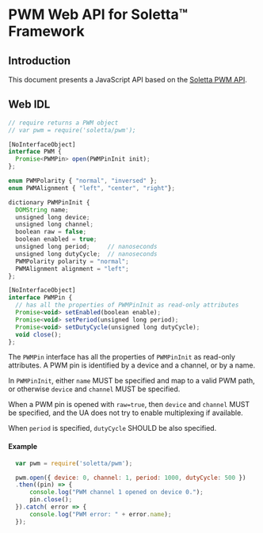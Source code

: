PWM Web API for Soletta™ Framework
=======================

Introduction
------------
This document presents a JavaScript API based on the [Soletta PWM API](http://solettaproject.github.io/docs/c-api/group__PWM.html).

Web IDL
-------
```javascript
// require returns a PWM object
// var pwm = require('soletta/pwm');

[NoInterfaceObject]
interface PWM {
  Promise<PWMPin> open(PWMPinInit init);
};

enum PWMPolarity { "normal", "inversed" };
enum PWMAlignment { "left", "center", "right"};

dictionary PWMPinInit {
  DOMString name;
  unsigned long device;
  unsigned long channel;
  boolean raw = false;
  boolean enabled = true;
  unsigned long period;     // nanoseconds
  unsigned long dutyCycle;  // nanoseconds
  PWMPolarity polarity = "normal";
  PWMAlignment alignment = "left";
};

[NoInterfaceObject]
interface PWMPin {
  // has all the properties of PWMPinInit as read-only attributes
  Promise<void> setEnabled(boolean enable);
  Promise<void> setPeriod(unsigned long period);
  Promise<void> setDutyCycle(unsigned long dutyCycle);
  void close();
};

```

The ```PWMPin``` interface has all the properties of ```PWMPinInit``` as read-only attributes.
A PWM pin is identified by a device and a channel, or by a name.

In ```PWMPinInit```, either ```name``` MUST be specified and map to a valid PWM path, or otherwise ```device``` and ```channel``` MUST be specified.

When a PWM pin is opened with ```raw=true```, then ```device``` and ```channel``` MUST be specified, and the UA does not try to enable multiplexing if available.

When ```period``` is specified, ```dutyCycle``` SHOULD be also specified.

#### Example
```javascript
  var pwm = require('soletta/pwm');

  pwm.open({ device: 0, channel: 1, period: 1000, dutyCycle: 500 })
  .then((pin) => {
      console.log("PWM channel 1 opened on device 0.");
      pin.close();
  }).catch( error => {
      console.log("PWM error: " + error.name);
  });
```
